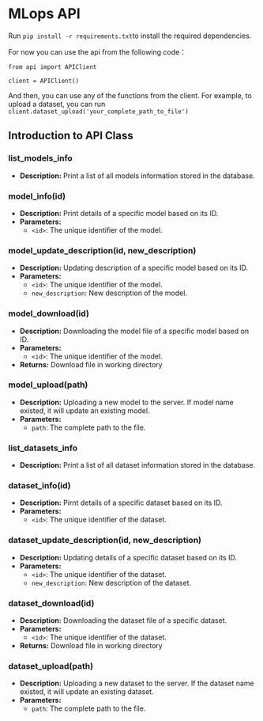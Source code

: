 # MLops API

Run `pip install -r requirements.txt`to install the required dependencies.

For now you can use the api from the following code：

```
from api import APIClient

client = APIClient()
```

And then, you can use any of the functions from the client. For example, to upload a dataset, you can run 
`client.dataset_upload('your_complete_path_to_file')`

## Introduction to API Class

### list_models_info
- **Description:** Print a list of all models information stored in the database.

### model_info(id)
- **Description:** Print details of a specific model based on its ID.
- **Parameters:** 
  - `<id>`: The unique identifier of the model.

### model_update_description(id, new_description)
- **Description:** Updating description of a specific model based on its ID.
- **Parameters:** 
  - `<id>`: The unique identifier of the model.
  - `new_description`: New description of the model.

### model_download(id)
- **Description:** Downloading the model file of a specific model based on ID.
- **Parameters:** 
  - `<id>`: The unique identifier of the model.
- **Returns:** Download file in working directory

### model_upload(path)
- **Description:** Uploading a new model to the server. If model name existed, it will update an existing model. 
- **Parameters:** 
  - `path`: The complete path to the file.

### list_datasets_info
- **Description:** Print a list of all dataset information stored in the database.

### dataset_info(id)
- **Description:** Pirnt details of a specific dataset based on its ID.
- **Parameters:** 
  - `<id>`: The unique identifier of the dataset.

### dataset_update_description(id, new_description)
- **Description:** Updating details of a specific dataset based on its ID.
- **Parameters:** 
  - `<id>`: The unique identifier of the dataset.
  - `new_description`: New description of the dataset.

### dataset_download(id)
- **Description:** Downloading the dataset file of a specific dataset.
- **Parameters:** 
  - `<id>`: The unique identifier of the dataset.
- **Returns:** Download file in working directory

### dataset_upload(path)
- **Description:** Uploading a new dataset to the server. If the dataset name existed, it will update an existing dataset.
- **Parameters:** 
  - `path`: The complete path to the file.
